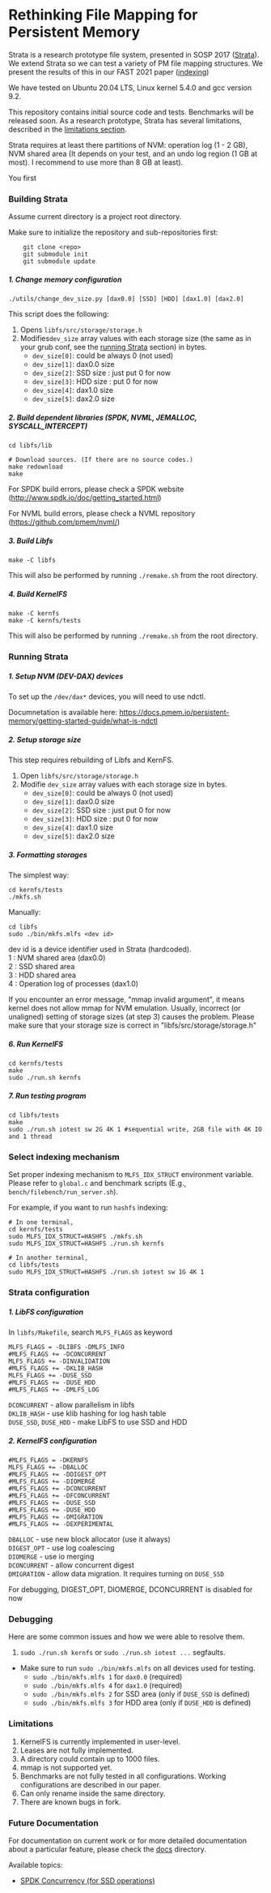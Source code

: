 Rethinking File Mapping for Persistent Memory
==================================

Strata is a research prototype file system, presented in SOSP 2017 ([Strata]).
We extend Strata so we can test a variety of PM file mapping structures. We
present the results of this in our FAST 2021 paper ([indexing])

We have tested on Ubuntu 20.04 LTS, Linux kernel 5.4.0 and gcc
version 9.2.

This repository contains initial source code and tests. Benchmarks will be
released soon. As a research prototype, Strata has several limitations,
described in the [limitations section](#limitations).

Strata requires at least there
partitions of NVM: operation log (1 - 2 GB), NVM shared area (It depends on
your test, and an undo log region (1 GB at most). I recommend to use more than 8 GB at least).

You first 

### Building Strata ###
Assume current directory is a project root directory.

Make sure to initialize the repository and sub-repositories first:
```
    git clone <repo>
    git submodule init
    git submodule update
```

##### 1. Change memory configuration
~~~
./utils/change_dev_size.py [dax0.0] [SSD] [HDD] [dax1.0] [dax2.0]
~~~
This script does the following:
1. Opens `libfs/src/storage/storage.h`
2. Modifies`dev_size` array values with each storage size (the same as in your
   grub conf, see the [running Strata](#runningstrata) section) in bytes.
    - `dev_size[0]`: could be always 0 (not used)
    - `dev_size[1]`: dax0.0 size
    - `dev_size[2]`: SSD size : just put 0 for now
    - `dev_size[3]`: HDD size : put 0 for now
    - `dev_size[4]`: dax1.0 size
    - `dev_size[5]`: dax2.0 size

##### 2. Build dependent libraries (SPDK, NVML, JEMALLOC, SYSCALL_INTERCEPT)
~~~
cd libfs/lib

# Download sources. (If there are no source codes.)
make redownload
make
~~~

For SPDK build errors, please check a SPDK website (http://www.spdk.io/doc/getting_started.html)

For NVML build errors, please check a NVML repository (https://github.com/pmem/nvml/)

##### 3. Build Libfs
~~~
make -C libfs
~~~

This will also be performed by running `./remake.sh` from the root directory.

##### 4. Build KernelFS
~~~
make -C kernfs
make -C kernfs/tests
~~~

This will also be performed by running `./remake.sh` from the root directory.

### <a name="runningstrata"></a>Running Strata ###

##### 1. Setup NVM (DEV-DAX) devices

To set up the `/dev/dax*` devices, you will need to use ndctl.

Documnetation is available here: https://docs.pmem.io/persistent-memory/getting-started-guide/what-is-ndctl

##### 2. Setup storage size
This step requires rebuilding of Libfs and KernFS.

1. Open `libfs/src/storage/storage.h`
2. Modifie `dev_size` array values with each storage size in bytes.
    - `dev_size[0]`: could be always 0 (not used)
    - `dev_size[1]`: dax0.0 size
    - `dev_size[2]`: SSD size : just put 0 for now
    - `dev_size[3]`: HDD size : put 0 for now
    - `dev_size[4]`: dax1.0 size
    - `dev_size[5]`: dax2.0 size

##### 3. Formatting storages
The simplest way:
~~~
cd kernfs/tests
./mkfs.sh
~~~

Manually:

~~~
cd libfs
sudo ./bin/mkfs.mlfs <dev id>
~~~

dev id is a device identifier used in Strata (hardcoded).<br/>
1 : NVM shared area (dax0.0)<br/>
2 : SSD shared area <br/>
3 : HDD shared area <br/>
4 : Operation log of processes (dax1.0)<br/>

If you encounter an error message, "mmap invalid argument",
it means kernel does not allow mmap for NVM emulation.
Usually, incorrect (or unaligned) setting of storage sizes (at step 3) causes
the problem.
Please make sure that your storage size is correct in "libfs/src/storage/storage.h"

##### 6. Run KernelFS
~~~
cd kernfs/tests
make
sudo ./run.sh kernfs
~~~

##### 7. Run testing program
~~~
cd libfs/tests
make
sudo ./run.sh iotest sw 2G 4K 1 #sequential write, 2GB file with 4K IO and 1 thread
~~~

### Select indexing mechanism
Set proper indexing mechanism to `MLFS_IDX_STRUCT` environment variable.
Please refer to `global.c` and benchmark scripts (E.g., `bench/filebench/run_server.sh`).

For example, if you want to run `hashfs` indexing:

```shell
# In one terminal,
cd kernfs/tests
sudo MLFS_IDX_STRUCT=HASHFS ./mkfs.sh
sudo MLFS_IDX_STRUCT=HASHFS ./run.sh kernfs

# In another terminal,
cd libfs/tests
sudo MLFS_IDX_STRUCT=HASHFS ./run.sh iotest sw 1G 4K 1
```

### Strata configuration ###
##### 1. LibFS configuration ######
In `libfs/Makefile`, search `MLFS_FLAGS` as keyword
~~~~
MLFS_FLAGS = -DLIBFS -DMLFS_INFO
#MLFS_FLAGS += -DCONCURRENT
MLFS_FLAGS += -DINVALIDATION
#MLFS_FLAGS += -DKLIB_HASH
MLFS_FLAGS += -DUSE_SSD
#MLFS_FLAGS += -DUSE_HDD
#MLFS_FLAGS += -DMLFS_LOG
~~~~

`DCONCURRENT` - allow parallelism in libfs <br/>
`DKLIB_HASH` - use klib hashing for log hash table <br/>
`DUSE_SSD`, `DUSE_HDD` - make LibFS to use SSD and HDD <br/>

##### 2. KernelFS configuration #####
~~~
#MLFS_FLAGS = -DKERNFS
MLFS_FLAGS += -DBALLOC
#MLFS_FLAGS += -DDIGEST_OPT
#MLFS_FLAGS += -DIOMERGE
#MLFS_FLAGS += -DCONCURRENT
#MLFS_FLAGS += -DFCONCURRENT
#MLFS_FLAGS += -DUSE_SSD
#MLFS_FLAGS += -DUSE_HDD
#MLFS_FLAGS += -DMIGRATION
#MLFS_FLAGS += -DEXPERIMENTAL
~~~

`DBALLOC` - use new block allocator (use it always) <br/>
`DIGEST_OPT` - use log coalescing <br/>
`DIOMERGE` - use io merging <br/>
`DCONCURRENT` - allow concurrent digest <br/>
`DMIGRATION` - allow data migration. It requires turning on `DUSE_SSD` <br/>

For debugging, DIGEST_OPT, DIOMERGE, DCONCURRENT is disabled for now

### Debugging ###

Here are some common issues and how we were able to resolve them.

1. `sudo ./run.sh kernfs` or `sudo ./run.sh iotest ...` segfaults.

- Make sure to run `sudo ./bin/mkfs.mlfs` on all devices used for testing.
   + `sudo ./bin/mkfs.mlfs 1` for `dax0.0` (required)
   + `sudo ./bin/mkfs.mlfs 4` for `dax1.0` (required)
   + `sudo ./bin/mkfs.mlfs 2` for SSD area (only if `DUSE_SSD` is defined)
   + `sudo ./bin/mkfs.mlfs 3` for HDD area (only if `DUSE_HDD` is defined)

### Limitations ###

1. KernelFS is currently implemented in user-level.
2. Leases are not fully implemented.
3. A directory could contain up to 1000 files.
4. mmap is not supported yet.
5. Benchmarks are not fully tested in all configurations. Working
   configurations are described in our paper.
6. Can only rename inside the same directory.
7. There are known bugs in fork.

### Future Documentation ###

For documentation on current work or for more detailed documentation
about a particular feature, please check the [docs][docs] directory.

Available topics:
- [SPDK Concurrency (for SSD operations)][spdk_doc]

[Strata]: http://www.cs.utexas.edu/~yjkwon/publication/strata/ "Strata project"
[docs]: docs/
[spdk_doc]: docs/concurrency.md
[indexing]: https://www.usenix.org/conference/fast21/presentation/neal "Rethinking File Mapping for Persistent Memory"
